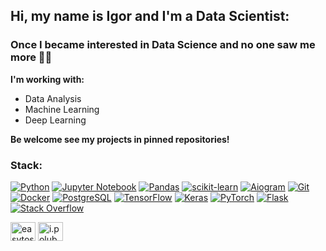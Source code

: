 ## Hi, my name is Igor and I'm a Data Scientist:

### Once I became interested in Data Science and no one saw me more :man_scientist:

**I'm working with:**
 - Data Analysis
 - Machine Learning
 - Deep Learning
 
**Be welcome see my projects in pinned repositories!**

### Stack:
[![Python](https://img.shields.io/badge/python-3670A0?style=for-the-badge&logo=python&logoColor=ffdd54)](https://python.org)
[![Jupyter Notebook](https://img.shields.io/badge/jupyter-%23FA0F00.svg?style=for-the-badge&logo=jupyter&logoColor=white)](https://jupyter.org)
[![Pandas](https://img.shields.io/badge/pandas-%23150458.svg?style=for-the-badge&logo=pandas&logoColor=white)](https://pandas.pydata.org)
[![scikit-learn](https://img.shields.io/badge/scikit--learn-%23F7931E.svg?style=for-the-badge&logo=scikit-learn&logoColor=white)](https://scikit-learn.org/)
[![Aiogram](https://img.shields.io/badge/Aiogram-2CA5E0?style=for-the-badge&logo=telegram&logoColor=white)](https://docs.aiogram.dev/)
[![Git](https://img.shields.io/badge/git-%23F05033.svg?style=for-the-badge&logo=git&logoColor=white)](https://git-scm.com)
[![Docker](https://img.shields.io/badge/docker-%230db7ed.svg?style=for-the-badge&logo=docker&logoColor=white)](https://www.docker.com)
[![PostgreSQL](https://img.shields.io/badge/postgresql-%23316192.svg?style=for-the-badge&logo=postgresql&logoColor=white)](https://www.postgresql.org)
[![TensorFlow](https://img.shields.io/badge/TensorFlow-FF6F00?style=for-the-badge&logo=TensorFlow&logoColor=white)](https://www.tensorflow.com)
[![Keras](https://img.shields.io/badge/Keras-%23D00000.svg?style=for-the-badge&logo=Keras&logoColor=white)](https://keras.io)
[![PyTorch](https://img.shields.io/badge/pytorch-%23D00000.svg?style=for-the-badge&logo=pytorch&logoColor=white)](https://pytorch.org/)
[![Flask](https://img.shields.io/badge/flask-%23000.svg?style=for-the-badge&logo=flask&logoColor=white)](https://flask.palletsprojects.com/en/2.0.x/)
[![Stack Overflow](https://img.shields.io/badge/-Stackoverflow-FE7A16?style=for-the-badge&logo=stack-overflow&logoColor=white)](https://stackoverflow.com)

<a href="https://t.me/easytosay" target="blank"><img align="center" src="https://upload.wikimedia.org/wikipedia/commons/8/82/Telegram_logo.svg" alt="easytosay" height="30" width="40" /></a> 
<a href="mailto:i.polubarev@gmail.com" target="blank"><img align="center" src="https://upload.wikimedia.org/wikipedia/commons/8/8c/Gmail_Icon_%282013-2020%29.svg" alt="i.polubarev@gmail.com" height="30" width="40" /></a>
